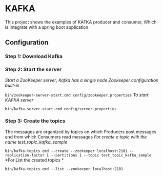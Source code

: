 # KAFKA
This project shows the examples of KAFKA producer and consumer, Which is integrate with a spring boot application 
## Configuration
### Step 1: Download Kafka
### Step 2: Start the server
*Start a ZooKeeper server; Kafka has a single node Zookeeper configuration built-in*
 
`bin/zookeeper-server-start.cmd config/zookeeper.properties`
*To start KAFKA server*

`bin/kafka-server-start.cmd config/server.properties`

### Step 3: Create the topics
The messages are organized by topics on which Producers post messages and from which Consumers read messages
*For create a topic with the name test_topic_kafka_sample*

`bin/kafka-topics.cmd --create --zookeeper localhost:2181 --replication-factor 1 --partitions 1 --topic test_topic_kafka_sample`
*For List the created topics *

`bin/kafka-topics.cmd --list --zookeeper localhost:2181 `
